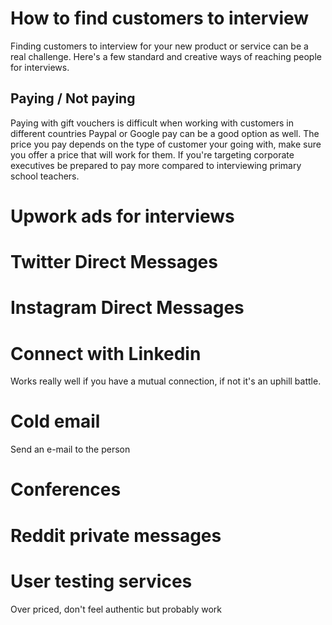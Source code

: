 # How to find customers to interview

Finding customers to interview for your new product or service can be a real challenge. Here's a few standard and creative ways of reaching people for interviews. 

## Paying / Not paying
Paying with gift vouchers is difficult when working with customers in different countries
Paypal or Google pay can be a good option as well.
The price you pay depends on the type of customer your going with, make sure you offer a price that will work for them. If you're targeting corporate executives be prepared to pay more compared to interviewing primary school teachers.

# Upwork ads for interviews


# Twitter Direct Messages


# Instagram Direct Messages


# Connect with Linkedin
Works really well if you have a mutual connection, if not it's an uphill battle.

# Cold email
Send an e-mail to the person

# Conferences

# Reddit private messages

# User testing services
Over priced, don't feel authentic but probably work
